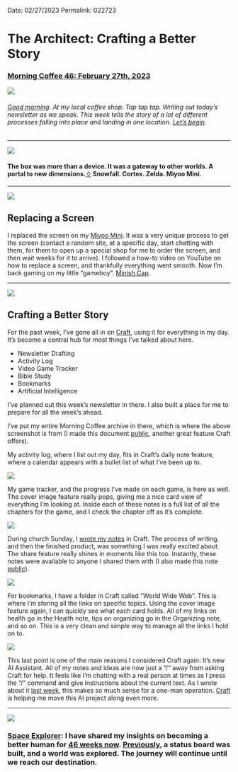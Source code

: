 
Date: 02/27/2023
Permalink: 022723

# The Architect: Crafting a Better Story

### [Morning Coffee 46: February 27th, 2023](https://nashp.com/022723)

![](https://i.imgur.com/hN8SEXy.jpg)

###### [Good morning](mailto:nashp@me.com). At my local coffee shop. Tap tap tap. Writing out today’s newsletter as we speak. This week tells the story of a lot of different processes falling into place and landing in one location. [Let’s begin](mailto:nashp@me.com).

---- 

![](https://blotcdn.com/blog_7d9c6729f90a4fd68ca68a09e88009f0/_image_cache/7cf7610f-df38-435d-8654-200d185511c1.gif)

#### The box was more than a device. It was a gateway to other worlds. A portal to new dimensions.[♢](https://nashp.com/nashbot) Snowfall. Cortex. Zelda. Miyoo Mini.

---- 
  
![](https://i.imgur.com/C0shzil.jpg)

## Replacing a Screen

I replaced the screen on my [Miyoo Mini](https://www.keepretro.com/products/miyoo-mini). It was a very unique process to get the screen (contact a random site, at a specific day, start chatting with them, for them to open up a special shop for me to order the screen, and then wait weeks for it to arrive). I followed a how-to video on YouTube on how to replace a screen, and thankfully everything went smooth. Now I’m back gaming on my little “gameboy”. [Minish Cap](https://zelda.fandom.com/wiki/The_Legend_of_Zelda:_The_Minish_Cap).

---- 

![](https://i.imgur.com/jrVow1E.jpg)

## Crafting a Better Story

For the past week, I’ve gone all in on [Craft](https://www.craft.do/), using it for everything in my day. It’s become a central hub for most things I’ve talked about here. 

- Newsletter Drafting
- Activity Log
- Video Game Tracker
- Bible Study
- Bookmarks
- Artificial Intelligence

I’ve planned out this week’s newsletter in there. I also built a place for me to prepare for all the week’s ahead.

I’ve put my entire Morning Coffee archive in there, which is where the above screenshot is from (I made this document [public](https://www.craft.do/s/uPvD1SnSODfwSe), another great feature Craft offers).

My activity log, where I list out my day, fits in Craft’s daily note feature, where a calendar appears with a bullet list of what I’ve been up to.

![](https://i.imgur.com/5vT0jYe.jpg)

My game tracker, and the progress I’ve made on each game, is here as well. The cover image feature really pops, giving me a nice card view of everything I’m looking at. Inside each of these notes is a full list of all the chapters for the game, and I check the chapter off as it’s complete.

![](https://i.imgur.com/azHHhcK.jpg)

During church Sunday, I [wrote my notes](https://www.craft.do/s/K8EmGK3NYlF15H) in Craft. The process of writing, and then the finished product, was something I was really excited about. The share feature really shines in moments like this too. Instantly, these notes were available to anyone I shared them with (I also made this note [public](https://www.craft.do/s/K8EmGK3NYlF15H)).

![](https://i.imgur.com/Ta6IllG.jpg)

For bookmarks, I have a folder in Craft called “World Wide Web”. This is where I’m storing all the links on specific topics. Using the cover image feature again, I can quickly see what each card holds. All of my links on health go in the Health note, tips on organizing go in the Organizing note, and so on. This is a very clean and simple way to manage all the links I hold on to.

![](https://www.craft.do/images/home/ai-assistant@2x.png)

This last point is one of the main reasons I considered Craft again: It’s new AI Assistant. All of my notes and ideas are now just a “/“ away from asking Craft for help. It feels like I’m chatting with a real person at times as I press the “/“ command and give instructions about the current text. As I wrote about it [last week](https://nashp.com/nashbot), this makes so much sense for a one-man operation. [Craft](https://www.craft.do/) is helping me move this AI project along even more.

---- 

![](https://blotcdn.com/blog_7d9c6729f90a4fd68ca68a09e88009f0/_image_cache/a3a14dfa-5fbe-4467-9334-08637c451f11.png)

### [Space Explorer](https://www.patreon.com/nashp): I have shared my insights on becoming a better human for [46 weeks now](https://www.craft.do/s/uPvD1SnSODfwSe). [Previously](https://nashp.com/022023), a status board was built, and a world was explored. The journey will continue until we reach our destination.